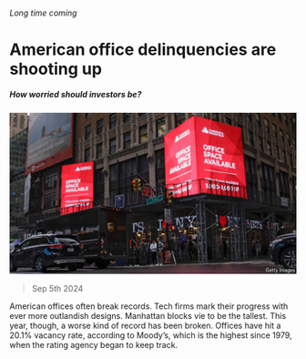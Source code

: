 ###### Long time coming

# American office delinquencies are shooting up 

##### How worried should investors be? 

![image](images/20240907_FNP504.jpg) 

> Sep 5th 2024 

American offices often break records. Tech firms mark their progress with ever more outlandish designs. Manhattan blocks vie to be the tallest. This year, though, a worse kind of record has been broken. Offices have hit a 20.1% vacancy rate, according to Moody’s, which is the highest since 1979, when the rating agency began to keep track.

